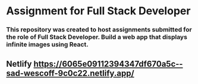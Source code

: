 # Assignment for Full Stack Developer

### This repository was created to host assignments submitted for the role of Full Stack Developer. Build a web app that displays infinite images using React.

## Netlify https://6065e09112394347df670a5c--sad-wescoff-9c0c22.netlify.app/

